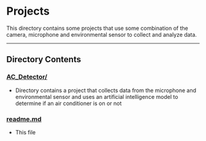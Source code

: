 # Projects

This directory contains some projects that use some combination of the camera, microphone and environmental sensor to collect and analyze data.

---

## Directory Contents

### [AC_Detector/](https://github.com/ddiLab/SageEdu/tree/main/projects/AC_Detector)
* Directory contains a project that collects data from the microphone and environmental sensor and uses an artificial intelligence model to determine if an air conditioner is on or not

### [readme.md](https://github.com/ddiLab/SageEdu/blob/main/projects/readme.md)
* This file
